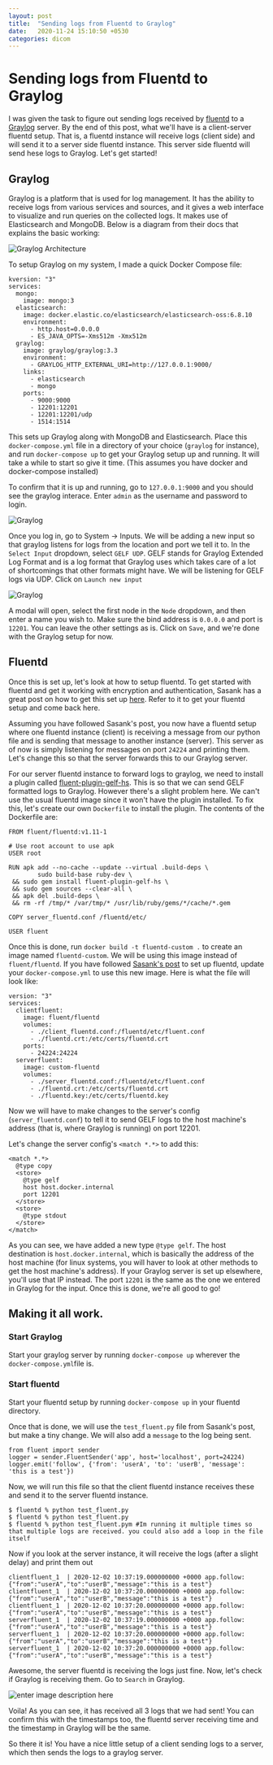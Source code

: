 ```yaml
---
layout: post
title:  "Sending logs from Fluentd to Graylog"
date:   2020-11-24 15:10:50 +0530
categories: dicom
---
```

# Sending logs from Fluentd to Graylog
I was given the task to figure out sending logs received by [fluentd](https://www.fluentd.org/) to a [Graylog](https://www.graylog.org/) server. By the end of this post, what we'll have is a client-server fluentd setup. That is, a fluentd instance will receive logs (client side) and will send it to a server side fluentd instance. This server side fluentd will send hese logs to Graylog. Let's get started!

## Graylog
Graylog is a platform that is used for log management. It has the ability to receive logs from various services and sources, and it gives a web interface to visualize and run queries on the collected logs. It makes use of Elasticsearch and MongoDB. Below is a diagram from their docs that explains the basic working:

![Graylog Architecture](/images/fluentd-graylog/graylogarch.png)

To setup Graylog on my system, I made a quick Docker Compose file:

```
kversion: "3"
services:
  mongo:
    image: mongo:3
  elasticsearch:
    image: docker.elastic.co/elasticsearch/elasticsearch-oss:6.8.10
    environment: 
      - http.host=0.0.0.0
      - ES_JAVA_OPTS=-Xms512m -Xmx512m
  graylog:
    image: graylog/graylog:3.3
    environment: 
      - GRAYLOG_HTTP_EXTERNAL_URI=http://127.0.0.1:9000/
    links:
      - elasticsearch
      - mongo
    ports:
      - 9000:9000
      - 12201:12201
      - 12201:12201/udp
      - 1514:1514
```

This sets up Graylog along with MongoDB and Elasticsearch. Place this `docker-compose.yml` file in a directory of your choice (`graylog` for instance), and run `docker-compose up` to get your Graylog setup up and running.  It will take a while to start so give it time. (This assumes you have docker and docker-compose installed)

To confirm that it is up and running, go to `127.0.0.1:9000` and you should see the graylog interace. Enter `admin` as the username and password to login.

![Graylog](/images/fluentd-graylog/graylog1.png)

Once you log in, go to System -> Inputs. We will be adding a new input so that graylog listens for logs from the location and port we tell it to. In the `Select Input` dropdown, select `GELF UDP`. GELF stands for Graylog Extended Log Format and is a log format that Graylog uses which takes care of a lot of shortcomings that other formats might have. We will be listening for GELF logs via UDP. Click on `Launch new input`

![Graylog](/images/fluentd-graylog/graylog2.png)

A modal will open, select the first node in the `Node` dropdown, and then enter a name you wish to. Make sure the bind address is `0.0.0.0` and port is `12201`. You can leave the other settings as is. Click on `Save`, and we're done with the Graylog setup for now.

## Fluentd
Once this is set up, let's look at how to setup fluentd. To get started with fluentd and get it working with encryption and authentication, Sasank has a great post on how to get this set up [here](https://chsasank.github.io/secure-fluentd-python.html). Refer to it to get your fluentd setup and come back here.

Assuming you have followed Sasank's post, you now have a fluentd setup where one fluentd instance (client) is receiving a message from our python file and is sending that message to another instance (server). This server as of now is simply listening for messages on port `24224` and printing them. Let's change this so that the server forwards this to our Graylog server.

For our server fluentd instance to forward logs to graylog, we need to install a plugin called [fluent-plugin-gelf-hs](https://github.com/hotschedules/fluent-plugin-gelf-hs).  This is so that we can send GELF formatted logs to Graylog. However there's a slight problem here. We can't use the usual fluentd image since it won't have the plugin installed. To fix this, let's create our own `Dockerfile` to install the plugin. The contents of the Dockerfile are:

```
FROM fluent/fluentd:v1.11-1

# Use root account to use apk
USER root

RUN apk add --no-cache --update --virtual .build-deps \
        sudo build-base ruby-dev \
 && sudo gem install fluent-plugin-gelf-hs \
 && sudo gem sources --clear-all \
 && apk del .build-deps \
 && rm -rf /tmp/* /var/tmp/* /usr/lib/ruby/gems/*/cache/*.gem

COPY server_fluentd.conf /fluentd/etc/

USER fluent
```

Once this is done, run `docker build -t fluentd-custom .` to create an image named `fluentd-custom`. We will be using this image instead of `fluent/fluentd`. If you have followed [Sasank's post](https://chsasank.github.io/secure-fluentd-python.html) to set up fluentd, update your `docker-compose.yml` to use this new image. Here is what the file will look like:

```
version: "3"
services:
  clientfluent:
    image: fluent/fluentd
    volumes:
      - ./client_fluentd.conf:/fluentd/etc/fluent.conf
      - ./fluentd.crt:/etc/certs/fluentd.crt
    ports: 
      - 24224:24224
  serverfluent:
    image: custom-fluentd
    volumes:
      - ./server_fluentd.conf:/fluentd/etc/fluent.conf
      - ./fluentd.crt:/etc/certs/fluentd.crt
      - ./fluentd.key:/etc/certs/fluentd.key
```

Now we will have to make changes to the server's config (`server_fluentd.conf`) to tell it to send GELF logs to the host machine's address (that is, where Graylog is running) on port 12201.

Let's change the server config's `<match *.*>` to add this:

```
<match *.*>
  @type copy
  <store>
    @type gelf
    host host.docker.internal
    port 12201
  </store>
  <store>
    @type stdout
  </store>
</match>
```

As you can see, we have added a new type `@type gelf`. The host destination is `host.docker.internal`, which is basically the address of the host machine (for linux systems, you will haver to look at other methods to get the host machine's address). If your Graylog server is set up elsewhere, you'll use that IP instead. The port `12201` is the same as the one we entered in Graylog for the input. Once this is done, we're all good to go!

## Making it all work.

### Start Graylog
Start your graylog server by running `docker-compose up` wherever the `docker-compose.yml`file is.

### Start fluentd
Start your fluentd setup by running `docker-compose up` in your fluentd directory.

Once that is done, we will use the `test_fluent.py` file from Sasank's post, but make a tiny change. We will also add a `message` to the log being sent.

```
from fluent import sender
logger = sender.FluentSender('app', host='localhost', port=24224)
logger.emit('follow', {'from': 'userA', 'to': 'userB', 'message': 'this is a test'})
```

Now, we will run this file so that the client fluentd instance receives these and send it to the server fluentd instance.

```
$ fluentd % python test_fluent.py 
$ fluentd % python test_fluent.py
$ fluentd % python test_fluent.pym #Im running it multiple times so that multiple logs are received. you could also add a loop in the file itself
```

Now if you look at the server instance, it will receive the logs (after a slight delay) and print them out

```
clientfluent_1  | 2020-12-02 10:37:19.000000000 +0000 app.follow: {"from":"userA","to":"userB","message":"this is a test"}
clientfluent_1  | 2020-12-02 10:37:20.000000000 +0000 app.follow: {"from":"userA","to":"userB","message":"this is a test"}
clientfluent_1  | 2020-12-02 10:37:20.000000000 +0000 app.follow: {"from":"userA","to":"userB","message":"this is a test"}
serverfluent_1  | 2020-12-02 10:37:19.000000000 +0000 app.follow: {"from":"userA","to":"userB","message":"this is a test"}
serverfluent_1  | 2020-12-02 10:37:20.000000000 +0000 app.follow: {"from":"userA","to":"userB","message":"this is a test"}
serverfluent_1  | 2020-12-02 10:37:20.000000000 +0000 app.follow: {"from":"userA","to":"userB","message":"this is a test"}
```

Awesome, the server fluentd is receiving the logs just fine. Now, let's check if Graylog is receiving them. Go to `Search` in Graylog.

![enter image description here](/images/fluentd-graylog/graylog3.png)

Voila! As you can see, it has received all 3 logs that we had sent! You can confirm this with the timestamps too, the fluentd server receiving time and the timestamp in Graylog will be the same.

So there it is! You have a nice little setup of a client sending logs to a server, which then sends the logs to a graylog server.